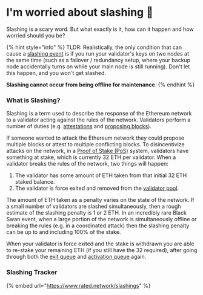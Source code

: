 # I'm worried about slashing 🔪

Slashing is a scary word. But what exactly is it, how can it happen and how worried should you be?

{% hint style="info" %}
TLDR: Realistically, the only condition that can cause a [slashing event](../staking-glossary.md#slashable-offenses) is if you run your validator's keys on two nodes at the same time (such as a failover / redundancy setup, where your backup node accidentally turns on while your main node is still running). Don't let this happen, and you won't get slashed.

**Slashing cannot occur from being offline for maintenance**.
{% endhint %}

### What is Slashing?

Slashing is a term used to describe the response of the Ethereum network to a validator acting against the rules of the network. Validators perform a number of duties (e.g. [attestations](../staking-glossary.md#attestation) and [proposing blocks](../staking-glossary.md#block-proposer)).

If someone wanted to attack the Ethereum network they could propose multiple blocks or attest to multiple conflicting blocks. To disincentivize attacks on the network, in a [Proof of Stake (PoS)](../staking-glossary.md#proof-of-stake-pos) system, validators have something at stake, which is currently 32 ETH per validator. When a validator breaks the rules of the network, two things will happen:

1. The validator has some amount of ETH taken from that initial 32 ETH staked balance.
2. The validator is force exited and removed from the [validator pool](../staking-glossary.md#validator-pool).

The amount of ETH taken as a penalty varies on the state of the network. If a small number of validators are slashed simultaneously, then a rough estimate of the slashing penalty is 1 or 2 ETH. In an incredibly rare Black Swan event, when a large portion of the network is simultaneously offline or breaking the rules (e.g. in a coordinated attack) then the slashing penalty can be up to and including 100% of the stake.

When your validator is force exited and the stake is withdrawn you are able to re-stake your remaining ETH (if you still have the 32 required), after going through both the [exit queue](../staking-glossary.md#validator-queue) and [activation queue](../staking-glossary.md#validator-queue) again.

### Slashing Tracker

{% embed url="https://www.rated.network/slashings" %}
